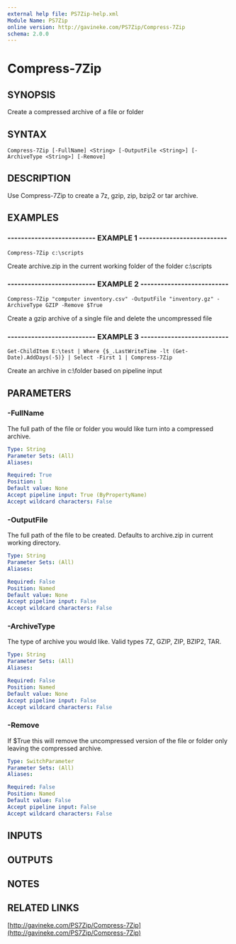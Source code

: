 ```yaml
---
external help file: PS7Zip-help.xml
Module Name: PS7Zip
online version: http://gavineke.com/PS7Zip/Compress-7Zip
schema: 2.0.0
---
```


# Compress-7Zip

## SYNOPSIS
Create a compressed archive of a file or folder

## SYNTAX

```
Compress-7Zip [-FullName] <String> [-OutputFile <String>] [-ArchiveType <String>] [-Remove]
```

## DESCRIPTION
Use Compress-7Zip to create a 7z, gzip, zip, bzip2 or tar archive.

## EXAMPLES

### -------------------------- EXAMPLE 1 --------------------------
```
Compress-7Zip c:\scripts
```

Create archive.zip in the current working folder of the folder c:\scripts

### -------------------------- EXAMPLE 2 --------------------------
```
Compress-7Zip "computer inventory.csv" -OutputFile "inventory.gz" -ArchiveType GZIP -Remove $True
```

Create a gzip archive of a single file and delete the uncompressed file

### -------------------------- EXAMPLE 3 --------------------------
```
Get-ChildItem E:\test | Where {$_.LastWriteTime -lt (Get-Date).AddDays(-5)} | Select -First 1 | Compress-7Zip
```

Create an archive in c:\folder based on pipeline input

## PARAMETERS

### -FullName
The full path of the file or folder you would like turn into a compressed archive.

```yaml
Type: String
Parameter Sets: (All)
Aliases: 

Required: True
Position: 1
Default value: None
Accept pipeline input: True (ByPropertyName)
Accept wildcard characters: False
```

### -OutputFile
The full path of the file to be created.
Defaults to archive.zip in current working directory.

```yaml
Type: String
Parameter Sets: (All)
Aliases: 

Required: False
Position: Named
Default value: None
Accept pipeline input: False
Accept wildcard characters: False
```

### -ArchiveType
The type of archive you would like.
Valid types 7Z, GZIP, ZIP, BZIP2, TAR.

```yaml
Type: String
Parameter Sets: (All)
Aliases: 

Required: False
Position: Named
Default value: None
Accept pipeline input: False
Accept wildcard characters: False
```

### -Remove
If $True this will remove the uncompressed version of the file or folder only leaving the compressed archive.

```yaml
Type: SwitchParameter
Parameter Sets: (All)
Aliases: 

Required: False
Position: Named
Default value: False
Accept pipeline input: False
Accept wildcard characters: False
```

## INPUTS

## OUTPUTS

## NOTES

## RELATED LINKS

[http://gavineke.com/PS7Zip/Compress-7Zip](http://gavineke.com/PS7Zip/Compress-7Zip)

